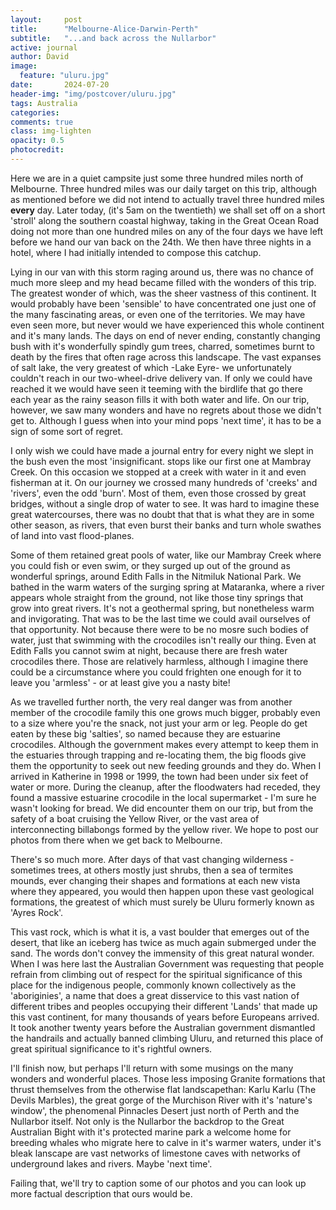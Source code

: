 ```yaml
---
layout:     post
title:      "Melbourne-Alice-Darwin-Perth"
subtitle:   "...and back across the Nullarbor"
active: journal
author: David
image:
  feature: "uluru.jpg"
date:       2024-07-20
header-img: "img/postcover/uluru.jpg"
tags: Australia
categories: 
comments: true
class: img-lighten 
opacity: 0.5
photocredit:
---
```


Here we are in a quiet campsite just some three hundred miles north of Melbourne. Three hundred miles was our daily target on this trip, although as mentioned before we did not intend to actually travel three hundred miles **every** day. Later today, (it's 5am on the twentieth) we shall set off on a short 'stroll' along the southern coastal highway, taking in the Great Ocean Road doing not more than one hundred miles on any of the four days we have left before we hand our van back on the 24th. We then have three nights in a hotel, where I had initially intended to compose this catchup. 

Lying in our van with this storm raging around us, there was no chance of much more sleep and my head became filled with the wonders of this trip. The greatest wonder of which, was the sheer vastness of this continent. It would probably have been 'sensible' to have concentrated one just one of the many fascinating areas, or even one of the territories. We may have even seen more, but never would we have experienced this whole continent and it's many lands. The days on end of never ending, constantly changing bush with it's wonderfully spindly gum trees, charred, sometimes burnt to death by the fires that often rage across this landscape. The vast expanses of salt lake, the very greatest of which -Lake Eyre- we unfortunately couldn't reach in our two-wheel-drive delivery van. If only we could have reached it we would have seen it teeming with the birdlife that go there each year as the rainy season fills it with both water and life. On our trip, however, we saw many wonders and have no regrets about those we didn't get to. Although I guess when into your mind pops 'next time', it has to be a sign of some sort of regret.

I only wish we could have made a journal entry for every night we slept in the bush even the most 'insignificant. stops like our first one at Mambray Creek. On this occasion we stopped at a creek with water in it and even fisherman at it. On our journey we crossed many hundreds of 'creeks' and 'rivers', even the odd 'burn'. Most of them, even those crossed by great bridges, without a single drop of water to see. It was hard to imagine these great watercourses, there was no doubt that that is what they are in some other season, as rivers, that even burst their banks and turn whole swathes of land into vast flood-planes. 

Some of them retained great pools of water, like our Mambray Creek where you could fish or even swim, or they surged up out of the ground as wonderful springs, around Edith Falls in the Nitmiluk National Park. We bathed in the warm waters of the surging spring at Mataranka, where a river appears whole straight from the ground, not like those tiny springs that grow into great rivers. It's not a geothermal spring, but nonetheless warm and invigorating. That was to be the last time we could avail ourselves of that opportunity. Not because there were to be no mosre such bodies of water, just that swimming with the crocodiles isn't really our thing. Even at Edith Falls you cannot swim at night, because there are fresh water crocodiles there. Those are relatively harmless, although I imagine there could be a circumstance where you could frighten one enough for it to leave you 'armless' - or at least give you a nasty bite!

As we travelled further north, the very real danger was from another member of the crocodile family this one grows much bigger, probably even to a size where you're the snack, not just your arm or leg. People do get eaten by these big 'salties', so named because they are estuarine crocodiles. Although the government makes every attempt to keep them in the estuaries through trapping and re-locating them, the big floods give them the opportunity to seek out new feeding grounds and they do. When I arrived in Katherine in 1998 or 1999, the town had been under six feet of water or more. During the cleanup, after the floodwaters had receded, they found a massive estuarine crocodile in the local supermarket - I'm sure he wasn't looking for bread. We did encounter them on our trip, but from the safety of a boat cruising the Yellow River, or the vast area of interconnecting billabongs formed by the yellow river. We hope to post our photos from there when we get back to Melbourne.

There's so much more. After days of that vast changing wilderness - sometimes trees, at others mostly just shrubs, then a sea of termites mounds, ever changing their shapes and formations at each new vista where they appeared, you would then happen upon these vast geological formations, the greatest of which must surely be Uluru formerly known as 'Ayres Rock'.

This vast rock, which is what it is, a vast boulder that emerges out of the desert, that like an iceberg has twice as much again submerged under the sand. The words don't convey the immensity of this great natural wonder. When I was here last the Australian Government was requesting that people refrain from climbing out of respect for the spiritual significance of this place for the indigenous people, commonly known collectively as the 'aboriginies', a name that does a great disservice to this vast nation of different tribes and peoples occupying their different 'Lands' that made up this vast continent, for many thousands of years before Europeans arrived. It took another twenty years before the Australian government dismantled the handrails and actually banned climbing Uluru, and returned this place of great spiritual significance to it's rightful owners.

I'll finish now, but perhaps I'll return with some musings on the many wonders and wonderful places. Those less imposing Granite formations that thrust themselves from the otherwise flat landscapethan: Karlu Karlu (The Devils Marbles), the great gorge of the Murchison River with it's 'nature's window', the phenomenal Pinnacles Desert just north of Perth and the Nullarbor itself. Not only is the Nullarbor the backdrop to the Great Australian Bight with it's protected marine park a welcome home for breeding whales who migrate here to calve in it's warmer waters, under it's bleak lanscape are vast networks of limestone caves with networks of underground lakes and rivers. Maybe 'next time'.

Failing that, we'll try to caption some of our photos and you can look up more factual description that ours would be.








